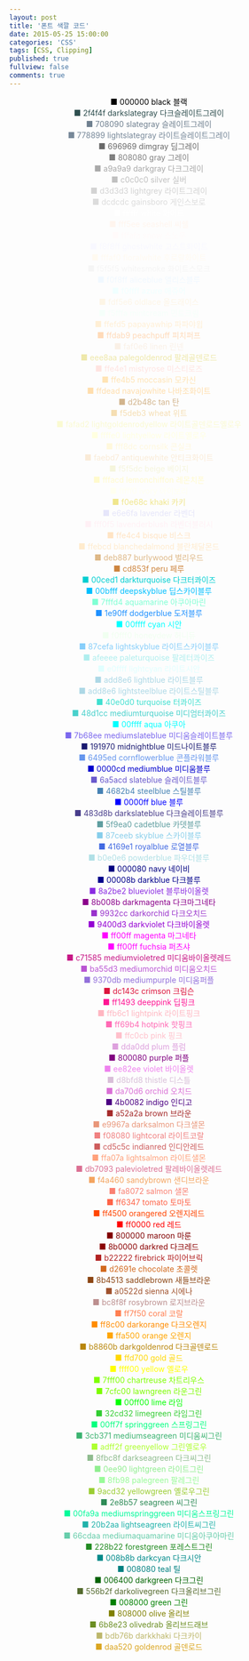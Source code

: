 ```yaml
---
layout: post
title: '폰트 색깔 코드'
date: 2015-05-25 15:00:00
categories: 'CSS'
tags: [CSS, Clipping]
published: true
fullview: false
comments: true
---
```


<div style="text-align:center;">
	<p>
		<font color="#000000">■ 000000 black 블랙<br/></font>
		<font color="#2f4f4f">■ 2f4f4f darkslategray 다크슬레이트그레이<br/></font>
		<font color="#708090">■ 708090 slategray 슬레이트그레이 <br/></font>
		<font color="#778899">■ 778899 lightslategray 라이트슬레이트그레이<br/></font>
		<font color="#696969">■ 696969 dimgray 딤그레이<br/></font>
		<font color="#808080">■ 808080 gray 그레이<br/></font>
		<font color="#a9a9a9">■ a9a9a9 darkgray 다크그레이<br/></font>
		<font color="#c0c0c0">■ c0c0c0 silver 실버<br/></font>
		<font color="#d3d3d3">■ d3d3d3 lightgrey 라이트그레이<br/></font>
		<font color="#dcdcdc">■ dcdcdc gainsboro 게인스보로<br/></font>
		<font color="#ffffff">■ ffffff white 화이트<br/></font>
		<font color="#fff5ee">■ fff5ee seashell 씨쉘<br/></font>
		<font color="#fffafa">■ fffafa snow 스노우<br/></font>
		<font color="#f8f8ff">■ f8f8ff ghostwhite 고스트화이트<br/></font>
		<font color="#fffaf0">■ fffaf0 floralwhite 후로랄화이트<br/></font>
		<font color="#f5f5f5">■ f5f5f5 whitesmoke 화이트스모크<br/></font>
		<font color="#f0f8ff">■ f0f8ff aliceblue 앨리스블루<br/></font>
		<font color="#f0ffff">■ f0ffff azure 애쥬어<br/></font>
		<font color="#fdf5e6">■ fdf5e6 oldlace 올드래이스<br/></font>
		<font color="#f5fffa">■ f5fffa mintcream 민트크림<br/></font>
		<font color="#ffefd5">■ ffefd5 papayawhip 파파야윕<br/></font>
		<font color="#ffdab9">■ ffdab9 peachpuff 피치퍼프<br/></font>
		<font color="#faf0e6">■ faf0e6 linen 린넨<br/></font>
		<font color="#eee8aa">■ eee8aa palegoldenrod 팔레골덴로드<br/></font>
		<font color="#ffe4e1">■ ffe4e1 mistyrose 미스티로즈<br/></font>
		<font color="#ffe4b5">■ ffe4b5 moccasin 모카신<br/></font>
		<font color="#ffdead">■ ffdead navajowhite 나바조화이트<br/></font>
		<font color="#d2b48c">■ d2b48c tan 탄<br/></font>
		<font color="#f5deb3">■ f5deb3 wheat 위트<br/></font>
		<font color="#fafad2">■ fafad2 lightgoldenrodyellow 라이트골덴로드옐로우<br/></font>
		<font color="#ffffe0">■ ffffe0 lightyellow 라이트옐로우<br/></font>
		<font color="#fff8dc">■ fff8dc cornsilk 콘실크<br/></font>
		<font color="#faebd7">■ faebd7 antiquewhite 안티크화이트<br/></font>
		<font color="#f5f5dc">■ f5f5dc beige 베이지<br/></font>
		<font color="#fffacd">■ fffacd lemonchiffon 레몬치폰 <br/></font>
		<font color="#fffff0">■ fffff0 ivory 아이보리<br/></font>
		<font color="#f0e68c">■ f0e68c khaki 카키<br/></font>
		<font color="#e6e6fa">■ e6e6fa lavender 라벤더<br/></font>
		<font color="#fff0f5">■ fff0f5 lavenderblush 라벤더블러시<br/></font>
		<font color="#ffe4c4">■ ffe4c4 bisque 비스크<br/></font>
		<font color="#ffebcd">■ ffebcd blanchedalmond 블란체달몬드<br/></font>
		<font color="#deb887">■ deb887 burlywood 벌리우드<br/></font>
		<font color="#cd853f">■ cd853f peru 페루<br/></font>
		<font color="#00ced1">■ 00ced1 darkturquoise 다크터콰이즈<br/></font>
		<font color="#00bfff">■ 00bfff deepskyblue 딥스카이블루<br/></font>
		<font color="#7fffd4">■ 7fffd4 aquamarine 아쿠아마린<br/></font>
		<font color="#1e90ff">■ 1e90ff dodgerblue 도저블루<br/></font>
		<font color="#00ffff">■ 00ffff cyan 시안<br/></font>
		<font color="#f0fff0">■ f0fff0 honeydew 허니듀<br/></font>
		<font color="#87cefa">■ 87cefa lightskyblue 라이트스카이블루<br/></font>
		<font color="#afeeee">■ afeeee paleturquoise 팔레터콰이즈<br/></font>
		<font color="#e0ffff">■ e0ffff lightcyan 라이트시안<br/></font>
		<font color="#add8e6">■ add8e6 lightblue 라이트블루<br/></font>
		<font color="#add8e6">■ add8e6 lightsteelblue 라이트스틸블루<br/></font>
		<font color="#40e0d0">■ 40e0d0 turquoise 터콰이즈<br/></font>
		<font color="#48d1cc">■ 48d1cc mediumturquoise 미디엄터콰이즈<br/></font>
		<font color="#00ffff">■ 00ffff aqua 아쿠아<br/></font>
		<font color="#7b68ee">■ 7b68ee mediumslateblue 미디움슬레이트블루<br/></font>
		<font color="#191970">■ 191970 midnightblue 미드나이트블루<br/></font>
		<font color="#6495ed">■ 6495ed cornflowerblue 콘플라워블루<br/></font>
		<font color="#0000cd">■ 0000cd mediumblue 미디움블루<br/></font>
		<font color="#6a5acd">■ 6a5acd slateblue 슬레이트블루<br/></font>
		<font color="#4682b4">■ 4682b4 steelblue 스틸블루<br/></font>
		<font color="#0000ff">■ 0000ff blue 블루<br/></font>
		<font color="#483d8b">■ 483d8b darkslateblue 다크슬레이트블루<br/></font>
		<font color="#5f9ea0">■ 5f9ea0 cadetblue 카뎃블루<br/></font>
		<font color="#87ceeb">■ 87ceeb skyblue 스카이블루<br/></font>
		<font color="#4169e1">■ 4169e1 royalblue 로열블루<br/></font>
		<font color="#b0e0e6">■ b0e0e6 powderblue 파우더블루<br/></font>
		<font color="#000080">■ 000080 navy 네이비<br/></font>
		<font color="#00008b">■ 00008b darkblue 다크블루<br/></font>
		<font color="#8a2be2">■ 8a2be2 blueviolet 블루바이올렛<br/></font>
		<font color="#8b008b">■ 8b008b darkmagenta 다크마그네타<br/></font>
		<font color="#9932cc">■ 9932cc darkorchid 다크오치드<br/></font>
		<font color="#9400d3">■ 9400d3 darkviolet 다크바이올렛<br/></font>
		<font color="#ff00ff">■ ff00ff magenta 마그네타<br/></font>
		<font color="#ff00ff">■ ff00ff fuchsia 퍼츠샤<br/></font>
		<font color="#c71585">■ c71585 mediumvioletred 미디움바이올렛레드<br/></font>
		<font color="#ba55d3">■ ba55d3 mediumorchid 미디움오치드<br/></font>
		<font color="#9370db">■ 9370db mediumpurple 미디움퍼플<br/></font>
		<font color="#dc143c">■ dc143c crimson 크림슨<br/></font>
		<font color="#ff1493">■ ff1493 deeppink 딥핑크<br/></font>
		<font color="#ffb6c1">■ ffb6c1 lightpink 라이트핑크<br/></font>
		<font color="#ff69b4">■ ff69b4 hotpink 핫핑크<br/></font>
		<font color="#ffc0cb">■ ffc0cb pink 핑크<br/></font>
		<font color="#dda0dd">■ dda0dd plum 플럼<br/></font>
		<font color="#800080">■ 800080 purple 퍼플<br/></font>
		<font color="#ee82ee">■ ee82ee violet 바이올렛<br/></font>
		<font color="#d8bfd8">■ d8bfd8 thistle 디스틀<br/></font>
		<font color="#da70d6">■ da70d6 orchid 오치드<br/></font>
		<font color="#4b0082">■ 4b0082 indigo 인디고<br/></font>
		<font color="#a52a2a">■ a52a2a brown 브라운<br/></font>
		<font color="#e9967a">■ e9967a darksalmon 다크샐몬<br/></font>
		<font color="#f08080">■ f08080 lightcoral 라이트코랄<br/></font>
		<font color="#cd5c5c">■ cd5c5c indianred 인디안레드<br/></font>
		<font color="#ffa07a">■ ffa07a lightsalmon 라이트샐몬<br/></font>
		<font color="#db7093">■ db7093 palevioletred 팔레바이올렛레드<br/></font>
		<font color="#f4a460">■ f4a460 sandybrown 샌디브라운<br/></font>
		<font color="#fa8072">■ fa8072 salmon 샐몬<br/></font>
		<font color="#ff6347">■ ff6347 tomato 토마토<br/></font>
		<font color="#ff4500">■ ff4500 orangered 오렌지레드<br/></font>
		<font color="#ff0000">■ ff0000 red 레드<br/></font>
		<font color="#800000">■ 800000 maroon 마룬<br/></font>
		<font color="#8b0000">■ 8b0000 darkred 다크레드<br/></font>
		<font color="#b22222">■ b22222 firebrick 파이어브릭<br/></font>
		<font color="#d2691e">■ d2691e chocolate 초콜렛<br/></font>
		<font color="#8b4513">■ 8b4513 saddlebrown 새들브라운<br/></font>
		<font color="#a0522d">■ a0522d sienna 시에나<br/></font>
		<font color="#bc8f8f">■ bc8f8f rosybrown 로지브라운<br/></font>
		<font color="#ff7f50">■ ff7f50 coral 코랄<br/></font>
		<font color="#ff8c00">■ ff8c00 darkorange 다크오렌지<br/></font>
		<font color="#ffa500">■ ffa500 orange 오렌지<br/></font>
		<font color="#b8860b">■ b8860b darkgoldenrod 다크골덴로드<br/></font>
		<font color="#ffd700">■ ffd700 gold 골드<br/></font>
		<font color="#ffff00">■ ffff00 yellow 옐로우<br/></font>
		<font color="#7fff00">■ 7fff00 chartreuse 차트리우스<br/></font>
		<font color="#7cfc00">■ 7cfc00 lawngreen 라운그린<br/></font>
		<font color="#00ff00">■ 00ff00 lime 라임<br/></font>
		<font color="#32cd32">■ 32cd32 limegreen 라임그린<br/></font>
		<font color="#00ff7f">■ 00ff7f springgreen 스프링그린<br/></font>
		<font color="#3cb371">■ 3cb371 mediumseagreen 미디움씨그린<br/></font>
		<font color="#adff2f">■ adff2f greenyellow 그린옐로우<br/></font>
		<font color="#8fbc8f">■ 8fbc8f darkseagreen 다크씨그린<br/></font>
		<font color="#90ee90">■ 0ee90 lightgreen 라이트그린<br/></font>
		<font color="#98fb98">■ 8fb98 palegreen 팔레그린<br/></font>
		<font color="#9acd32">■ 9acd32 yellowgreen 옐로우그린<br/></font>
		<font color="#2e8b57">■ 2e8b57 seagreen 씨그린<br/></font>
		<font color="#00fa9a">■ 00fa9a mediumspringgreen 미디움스프링그린<br/></font>
		<font color="#20b2aa">■ 20b2aa lightseagreen 라이트씨그린<br/></font>
		<font color="#66cdaa">■ 66cdaa mediumaquamarine 미디움아쿠아마린<br/></font>
		<font color="#228b22">■ 228b22 forestgreen 포레스트그린<br/></font>
		<font color="#008b8b">■ 008b8b darkcyan 다크시안<br/></font>
		<font color="#008080">■ 008080 teal 틸<br/></font>
		<font color="#006400">■ 006400 darkgreen 다크그린<br/></font>
		<font color="#556b2f">■ 556b2f darkolivegreen 다크올리브그린<br/></font>
		<font color="#008000">■ 008000 green 그린<br/></font>
		<font color="#808000">■ 808000 olive 올리브<br/></font>
		<font color="#6b8e23">■ 6b8e23 olivedrab 올리브드래브<br/></font>
		<font color="#bdb76b">■ bdb76b darkkhaki 다크카이<br/></font>
		<font color="#daa520">■ daa520 goldenrod 골덴로드
	</p>
</div>

